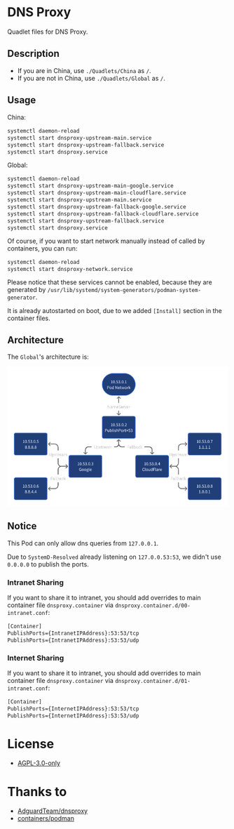 # DNS Proxy

Quadlet files for DNS Proxy.

## Description

- If you are in China, use `./Quadlets/China` as `/`.
- If you are not in China, use `./Quadlets/Global` as `/`.

## Usage

China:

```shell
systemctl daemon-reload
systemctl start dnsproxy-upstream-main.service
systemctl start dnsproxy-upstream-fallback.service
systemctl start dnsproxy.service
```

Global:

```shell
systemctl daemon-reload
systemctl start dnsproxy-upstream-main-google.service
systemctl start dnsproxy-upstream-main-cloudflare.service
systemctl start dnsproxy-upstream-main.service
systemctl start dnsproxy-upstream-fallback-google.service
systemctl start dnsproxy-upstream-fallback-cloudflare.service
systemctl start dnsproxy-upstream-fallback.service
systemctl start dnsproxy.service
```

Of course, if you want to start network manually instead of called by containers, you can run:

```shell
systemctl daemon-reload
systemctl start dnsproxy-network.service
```

Please notice that these services cannot be enabled, because they are generated by `/usr/lib/systemd/system-generators/podman-system-generator`.

It is already autostarted on boot, due to we added `[Install]` section in the container files.

## Architecture

The `Global`'s architecture is:

![Global](architecture.png)

## Notice
This Pod can only allow dns queries from `127.0.0.1`.

Due to `SystemD-Resolved` already listening on `127.0.0.53:53`,
we didn't use `0.0.0.0` to publish the ports.

### Intranet Sharing

If you want to share it to intranet,
you should add overrides to main container file `dnsproxy.container` via `dnsproxy.container.d/00-intranet.conf`:

```systemd-unit
[Container]
PublishPorts={IntranetIPAddress}:53:53/tcp
PublishPorts={IntranetIPAddress}:53:53/udp
```

### Internet Sharing

If you want to share it to intranet,
you should add overrides to main container file `dnsproxy.container` via `dnsproxy.container.d/01-intranet.conf`:

```systemd-unit
[Container]
PublishPorts={InternetIPAddress}:53:53/tcp
PublishPorts={InternetIPAddress}:53:53/udp
```


# License

- [AGPL-3.0-only](https://www.gnu.org/licenses/agpl-3.0.html)

# Thanks to

- [AdguardTeam/dnsproxy](https://github.com/AdguardTeam/dnsproxy)
- [containers/podman](https://github.com/containers/podman)
